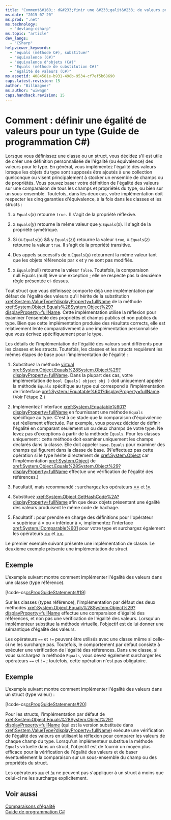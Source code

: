 ```yaml
---
title: "Comment&#160;: d&#233;finir une &#233;galit&#233; de valeurs pour un type (Guide de programmation&#160;C#) | Microsoft Docs"
ms.date: "2015-07-20"
ms.prod: ".net"
ms.technology: 
  - "devlang-csharp"
ms.topic: "article"
dev_langs: 
  - "CSharp"
helpviewer_keywords: 
  - "equals (méthode C#), substituer"
  - "équivalence (C#)"
  - "équivalence d'objets (C#)"
  - "Equals (méthode de substitution C#)"
  - "égalité de valeurs (C#)"
ms.assetid: 4084581e-b931-498b-9534-cf7ef5b68690
caps.latest.revision: 15
author: "BillWagner"
ms.author: "wiwagn"
caps.handback.revision: 15
---
```

# Comment&#160;: d&#233;finir une &#233;galit&#233; de valeurs pour un type (Guide de programmation&#160;C#)
Lorsque vous définissez une classe ou un struct, vous décidez s'il est utile de créer une définition personnalisée de l'égalité \(ou équivalence\) des valeurs pour le type.  En général, vous implémentez l'égalité des valeurs lorsque les objets du type sont supposés être ajoutés à une collection quelconque ou visent principalement à stocker un ensemble de champs ou de propriétés.  Vous pouvez baser votre définition de l'égalité des valeurs sur une comparaison de tous les champs et propriétés du type, ou bien sur un sous\-ensemble.  Toutefois, dans les deux cas, votre implémentation doit respecter les cinq garanties d'équivalence, à la fois dans les classes et les structs :  
  
1.  x.`Equals`\(x\) retourne `true.` Il s'agit de la propriété réflexive.  
  
2.  x.`Equals`\(y\) retourne la même valeur que y.`Equals`\(x\).  Il s'agit de la propriété symétrique.  
  
3.  Si \(x.`Equals`\(y\) && y.`Equals`\(z\)\) retourne la valeur `true`, x.`Equals`\(z\) retourne la valeur `true`.  Il s'agit de la propriété transitive.  
  
4.  Des appels successifs de x.`Equals`\(y\) retournent la même valeur tant que les objets référencés par x et y ne sont pas modifiés.  
  
5.  x.`Equals`\(null\) retourne la valeur `false`.  Toutefois, la comparaison null.Equals \(null\) lève une exception ; elle ne respecte pas la deuxième règle présentée ci\-dessus.  
  
 Tout struct que vous définissez comporte déjà une implémentation par défaut de l'égalité des valeurs qu'il hérite de la substitution <xref:System.ValueType?displayProperty=fullName> de la méthode <xref:System.Object.Equals%28System.Object%29?displayProperty=fullName>.  Cette implémentation utilise la réflexion pour examiner l'ensemble des propriétés et champs publics et non publics du type.  Bien que cette implémentation produise des résultats corrects, elle est relativement lente comparativement à une implémentation personnalisée que vous écrivez spécifiquement pour le type.  
  
 Les détails de l'implémentation de l'égalité des valeurs sont différents pour les classes et les structs.  Toutefois, les classes et les structs requièrent les mêmes étapes de base pour l'implémentation de l'égalité :  
  
1.  Substituez la méthode [virtual](../../../csharp/language-reference/keywords/virtual.md) <xref:System.Object.Equals%28System.Object%29?displayProperty=fullName>.  Dans la plupart des cas, votre implémentation de `bool Equals( object obj )` doit uniquement appeler la méthode `Equals` spécifique au type qui correspond à l'implémentation de l'interface <xref:System.IEquatable%601?displayProperty=fullName>.  \(Voir l'étape 2.\)  
  
2.  Implémentez l'interface <xref:System.IEquatable%601?displayProperty=fullName> en fournissant une méthode `Equals` spécifique au type.  C'est à ce stade que la comparaison d'équivalence est réellement effectuée.  Par exemple, vous pouvez décider de définir l'égalité en comparant seulement un ou deux champs de votre type.  Ne levez pas d'exceptions à partir de la méthode `Equals`.  Pour les classes uniquement : cette méthode doit examiner uniquement les champs déclarés dans la classe.  Elle doit appeler `base.Equals` pour examiner des champs qui figurent dans la classe de base.  \(N'effectuez pas cette opération si le type hérite directement de <xref:System.Object> car l'implémentation <xref:System.Object> de <xref:System.Object.Equals%28System.Object%29?displayProperty=fullName> effectue une vérification de l'égalité des références.\)  
  
3.  Facultatif, mais recommandé : surchargez les opérateurs [\=\=](../../../csharp/language-reference/operators/equality-comparison-operator.md) et [\!\=](../../../csharp/language-reference/operators/not-equal-operator.md).  
  
4.  Substituez <xref:System.Object.GetHashCode%2A?displayProperty=fullName> afin que deux objets présentant une égalité des valeurs produisent le même code de hachage.  
  
5.  Facultatif : pour prendre en charge des définitions pour l'opérateur « supérieur à » ou « inférieur à », implémentez l'interface <xref:System.IComparable%601> pour votre type et surchargez également les opérateurs [\<\=](../../../csharp/language-reference/operators/less-than-equal-operator.md) et [\>\=](../../../csharp/language-reference/operators/greater-than-equal-operator.md).  
  
 Le premier exemple suivant présente une implémentation de classe.  Le deuxième exemple présente une implémentation de struct.  
  
## Exemple  
 L'exemple suivant montre comment implémenter l'égalité des valeurs dans une classe \(type référence\).  
  
 [!code-cs[csProgGuideStatements#19](../../../csharp/programming-guide/classes-and-structs/codesnippet/CSharp/how-to-define-value-equality-for-a-type_1.cs)]  
  
 Sur les classes \(types référence\), l'implémentation par défaut des deux méthodes <xref:System.Object.Equals%28System.Object%29?displayProperty=fullName> effectue une comparaison d'égalité des références, et non pas une vérification de l'égalité des valeurs.  Lorsqu'un implémenteur substitue la méthode virtuelle, l'objectif est de lui donner une sémantique d'égalité des valeurs.  
  
 Les opérateurs `==` et `!=` peuvent être utilisés avec une classe même si celle\-ci ne les surcharge pas.  Toutefois, le comportement par défaut consiste à exécuter une vérification de l'égalité des références.  Dans une classe, si vous surchargez la méthode `Equals`, vous devez également surcharger les opérateurs `==` et `!=` ; toutefois, cette opération n'est pas obligatoire.  
  
## Exemple  
 L'exemple suivant montre comment implémenter l'égalité des valeurs dans un struct \(type valeur\) :  
  
 [!code-cs[csProgGuideStatements#20](../../../csharp/programming-guide/classes-and-structs/codesnippet/CSharp/how-to-define-value-equality-for-a-type_2.cs)]  
  
 Pour les structs, l'implémentation par défaut de <xref:System.Object.Equals%28System.Object%29?displayProperty=fullName> \(qui est la version substituée dans <xref:System.ValueType?displayProperty=fullName>\) exécute une vérification de l'égalité des valeurs en utilisant la réflexion pour comparer les valeurs de chaque champ du type.  Lorsqu'un implémenteur substitue la méthode `Equals` virtuelle dans un struct, l'objectif est de fournir un moyen plus efficace pour la vérification de l'égalité des valeurs et de baser éventuellement la comparaison sur un sous\-ensemble du champ ou des propriétés du struct.  
  
 Les opérateurs [\=\=](../../../csharp/language-reference/operators/equality-comparison-operator.md) et [\!\=](../../../csharp/language-reference/operators/not-equal-operator.md) ne peuvent pas s'appliquer à un struct à moins que celui\-ci ne les surcharge explicitement.  
  
## Voir aussi  
 [Comparaisons d'égalité](../../../csharp/programming-guide/statements-expressions-operators/equality-comparisons.md)   
 [Guide de programmation C\#](../../../csharp/programming-guide/index.md)